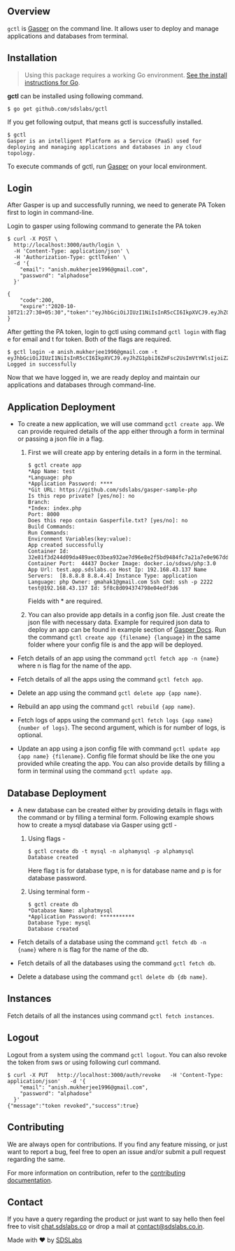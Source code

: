 ## Overview

`gctl` is [Gasper](https://gasper-docs.netlify.app/) on the command line. It allows user to deploy and manage applications and databases from terminal.

## Installation

> Using this package requires a working Go environment. [See the install instructions for Go](https://golang.org/doc/install).

**gctl** can be installed using following command.

` $ go get github.com/sdslabs/gctl `

If you get following output, that means gctl is successfully installed.
```
$ gctl
Gasper is an intelligent Platform as a Service (PaaS) used for deploying and managing applications and databases in any cloud topology.
```

To execute commands of gctl, run [Gasper](https://gasper-docs.netlify.app/) on your local environment.

## Login

After Gasper is up and successfully running, we need to generate PA Token first to login in command-line.

Login to gasper using following command to generate the PA token

```
$ curl -X POST \
  http://localhost:3000/auth/login \
  -H 'Content-Type: application/json' \
  -H 'Authorization-Type: gctlToken' \
  -d '{
    "email": "anish.mukherjee1996@gmail.com",
    "password": "alphadose"
  }'

{
    "code":200,
    "expire":"2020-10-10T21:27:30+05:30","token":"eyJhbGciOiJIUzI1NiIsInR5cCI6IkpXVCJ9.eyJhZG1pbiI6ZmFsc2UsImVtYWlsIjoiZ21haGFrMUBnbWFpbC5jb20iLCJleHAiOjE2MDIzNTE4MTAsImdjdGxfdXVpZCI6IiIsIm9yaWdfaWF0IjoxNjAyMzQ4MjEwLCJ1c2VybmFtZSI6Im1haGFrIn0.bImaUw9p8K_2QMpMqCAyHQHzX2aukDaRpXTDXmAkAoc"
}
```

After getting the PA token, login to gctl using command `gctl login` with flag e for email and t for token. Both of the flags are required.

```
$ gctl login -e anish.mukherjee1996@gmail.com -t eyJhbGciOiJIUzI1NiIsInR5cCI6IkpXVCJ9.eyJhZG1pbiI6ZmFsc2UsImVtYWlsIjoiZ21haGFrMUBnbWFpbC5jb20iLCJleHAiOjE2MDIzNTE4MTAsImdjdGxfdXVpZCI6IiIsIm9yaWdfaWF0IjoxNjAyMzQ4MjEwLCJ1c2VybmFtZSI6Im1haGFrIn0.bImaUw9p8K_2QMpMqCAyHQHzX2aukDaRpXTDXmAkAoc
Logged in successfully
```

Now that we have logged in, we are ready deploy and maintain our applications and databases through command-line.

## Application Deployment

* To create a new application, we will use command `gctl create app`. We can provide required details of the app either through a form in terminal or passing a json file in a flag.

  1. First we will create app by entering details in a form in the terminal.
      ```
      $ gctl create app
      *App Name: test
      *Language: php
      *Application Password: ****
      *Git URL: https://github.com/sdslabs/gasper-sample-php
      Is this repo private? [yes/no]: no
      Branch: 
      *Index: index.php
      Port: 8000
      Does this repo contain Gasperfile.txt? [yes/no]: no
      Build Commands: 
      Run Commands: 
      Environment Variables(key:value): 
      App created successfully 
      Container Id: 32e81f3d244d09da489aec03bea932ae7d96e8e2f5bd9484fc7a21a7e0e967dd Container Port:  44437 Docker Image: docker.io/sdsws/php:3.0 App Url: test.app.sdslabs.co Host Ip: 192.168.43.137 Name Servers:  [8.8.8.8 8.8.4.4] Instance Type: application Language: php Owner: gmahak1@gmail.com Ssh Cmd: ssh -p 2222 test@192.168.43.137 Id: 5f8c8d094374798e04edf3d6
      ```

      Fields with * are required.

  2. You can also provide app details in a config json file. Just create the json file with necessary data. Example for required json data to deploy an app can be found in example section of [Gasper Docs](https://gasper-docs.netlify.app/). Run the command `gctl create app {filename} {language}` in the same folder where your config file is and the app will be deployed.


- Fetch details of an app using the command `gctl fetch app -n {name}` where n is flag for the name of the app.

- Fetch details of all the apps using the command `gctl fetch app`.

- Delete an app using the command `gctl delete app {app name}`.

- Rebuild an app using the command `gctl rebuild {app name}`.

- Fetch logs of apps using the command `gctl fetch logs {app name} {number of logs}`. The second argument, which is for number of logs, is optional.

- Update an app using a json config file with command `gctl update app {app name} {filename}`. Config file format should be like the one you provided while creating the app. You can also provide details by filling a form in terminal using the command `gctl update app`.


## Database Deployment

- A new database can be created either by providing details in flags with the command or by filling a terminal form.
Following example shows how to create a mysql database via Gasper using gctl -

  1. Using flags -

      ```
      $ gctl create db -t mysql -n alphamysql -p alphamysql
      Database created
      ```
      Here flag t is for database type, n is for database name and p is for database password.

  2. Using terminal form -

      ```
      $ gctl create db
      *Database Name: alphatmysql       
      *Application Password: ***********
      Database Type: mysql
      Database created
      ```

- Fetch details of a database using the command `gctl fetch db -n {name}` where n is flag for the name of the db.

- Fetch details of all the databases using the command `gctl fetch db`.

- Delete a database using the command `gctl delete db {db name}`.

## Instances

Fetch details of all the instances using command `gctl fetch instances`.

## Logout

Logout from a system using the command `gctl logout`. You can also revoke the token from sws or using following curl command.

```
$ curl -X PUT   http://localhost:3000/auth/revoke   -H 'Content-Type: application/json'   -d '{
    "email": "anish.mukherjee1996@gmail.com",
    "password": "alphadose"
  }'
{"message":"token revoked","success":true}
```

## Contributing

We are always open for contributions. If you find any feature missing, or just want to report a bug, feel free to open an issue and/or submit a pull request regarding the same.

For more information on contribution, refer to the [contributing documentation](./CONTRIBUTING.md).

## Contact

If you have a query regarding the product or just want to say hello then feel free to visit
[chat.sdslabs.co](http://chat.sdslabs.co/) or drop a mail at [contact@sdslabs.co.in](mailto:contact@sdslabs.co.in).

Made with :heart: by [SDSLabs](https://github.com/sdslabs)
